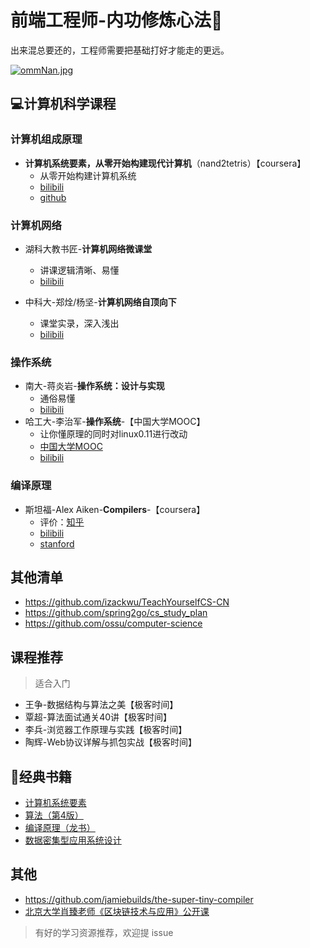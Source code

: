 # 前端工程师-内功修炼心法🏹

出来混总要还的，工程师需要把基础打好才能走的更远。

[![ommNan.jpg](https://z3.ax1x.com/2021/11/27/ommNan.jpg)](https://imgtu.com/i/ommNan)
## 💻计算机科学课程

### 计算机组成原理

- **计算机系统要素，从零开始构建现代计算机**（nand2tetris）【coursera】
  - 从零开始构建计算机系统
  - [bilibili](http://https://www.bilibili.com/video/av80737268 "bilibili")
  - [github](https://github.com/woai3c/nand2tetris "github")

### 计算机网络

- 湖科大教书匠-**计算机网络微课堂**
  - 讲课逻辑清晰、易懂
  - [bilibili](https://www.bilibili.com/video/av64605483/  "bilibili")


- 中科大-郑烇/杨坚-**计算机网络自顶向下**
  -  课堂实录，深入浅出
  - [bilibili](https://www.bilibili.com/video/BV1JV411t7ow  "bilibili")

### 操作系统

- 南大-蒋炎岩-**操作系统：设计与实现**
  - 通俗易懂
  - [bilibili](https://www.bilibili.com/video/BV1N741177F5 "bilibili")
- 哈工大-李治军-**操作系统**-【中国大学MOOC】
  - 让你懂原理的同时对linux0.11进行改动
  - [中国大学MOOC](https://www.icourse163.org/course/HIT-1002531008 "中国大学MOOC")
  - [bilibili](https://www.bilibili.com/video/BV1d4411v7u7 "bilibili")

### 编译原理
- 斯坦福-Alex Aiken-**Compilers**-【coursera】
  - 评价：[知乎](https://www.zhihu.com/question/28679215/answer/43883727 "知乎")
  - [bilibili](https://space.bilibili.com/354384246 "bilibili")
  - [stanford](http://openclassroom.stanford.edu/MainFolder/CoursePage.php?course=Compilers "stanford")


## 其他清单
- https://github.com/izackwu/TeachYourselfCS-CN
- https://github.com/spring2go/cs_study_plan
- https://github.com/ossu/computer-science


## 课程推荐
> 适合入门
- 王争-数据结构与算法之美【极客时间】
- 覃超-算法面试通关40讲【极客时间】
- 李兵-浏览器工作原理与实践【极客时间】
- 陶辉-Web协议详解与抓包实战【极客时间】


## 📖经典书籍
- [计算机系统要素](https://book.douban.com/subject/1998341/ "计算机系统要素") 
- [算法（第4版）](https://book.douban.com/subject/19952400/ "算法（第4版）")
- [编译原理（龙书）](https://book.douban.com/subject/3296317/ "编译原理（龙书）")
- [数据密集型应用系统设计]( https://book.douban.com/subject/30329536/ "数据密集型应用系统设计")

## 其他
- https://github.com/jamiebuilds/the-super-tiny-compiler
- [北京大学肖臻老师《区块链技术与应用》公开课](https://www.bilibili.com/video/BV1Vt411X7JF)

> 有好的学习资源推荐，欢迎提 issue
